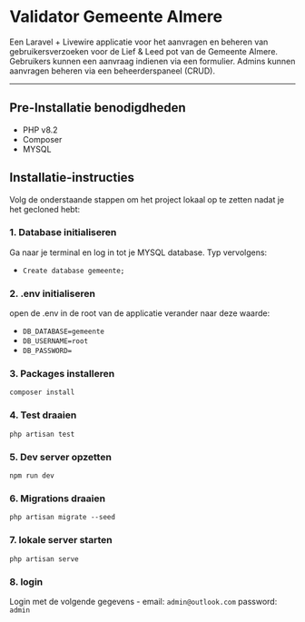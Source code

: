 #  Validator Gemeente Almere

Een Laravel + Livewire applicatie voor het aanvragen en beheren van gebruikersverzoeken voor de Lief & Leed pot van de Gemeente Almere. Gebruikers kunnen een aanvraag indienen via een formulier. Admins kunnen aanvragen beheren via een beheerderspaneel (CRUD).

---
##  Pre-Installatie benodigdheden
- PHP v8.2
- Composer
- MYSQL

##  Installatie-instructies

Volg de onderstaande stappen om het project lokaal op te zetten nadat je het gecloned hebt:

### 1. Database initialiseren
Ga naar je terminal en log in tot je MYSQL database. Typ vervolgens:
- `Create database gemeente;`


### 2. .env initialiseren
open de .env in de root van de applicatie
verander naar deze waarde:
- `DB_DATABASE=gemeente`
- `DB_USERNAME=root`
- `DB_PASSWORD=`

### 3. Packages installeren
`composer install`

### 4. Test draaien
`php artisan test`

### 5. Dev server opzetten
`npm run dev`

### 6. Migrations draaien
`php artisan migrate --seed`

### 7. lokale server starten
`php artisan serve`

### 8. login
Login met de volgende gegevens -
email: `admin@outlook.com`
password: `admin`



